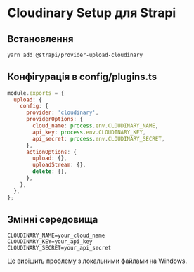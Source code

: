 # Cloudinary Setup для Strapi

## Встановлення
```bash
yarn add @strapi/provider-upload-cloudinary
```

## Конфігурація в config/plugins.ts
```javascript
module.exports = {
  upload: {
    config: {
      provider: 'cloudinary',
      providerOptions: {
        cloud_name: process.env.CLOUDINARY_NAME,
        api_key: process.env.CLOUDINARY_KEY,
        api_secret: process.env.CLOUDINARY_SECRET,
      },
      actionOptions: {
        upload: {},
        uploadStream: {},
        delete: {},
      },
    },
  },
};
```

## Змінні середовища
```
CLOUDINARY_NAME=your_cloud_name
CLOUDINARY_KEY=your_api_key
CLOUDINARY_SECRET=your_api_secret
```

Це вирішить проблему з локальними файлами на Windows.
